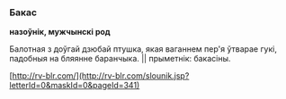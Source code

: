 ### Бакас
**назоўнік, мужчынскі род**

Балотная з доўгай дзюбай птушка, якая ваганнем пер'я ўтварае гукі, падобныя на бляянне баранчыка. || прыметнік: бакасіны.

<a rel="author">[http://rv-blr.com/](http://rv-blr.com/slounik.jsp?letterId=0&maskId=0&pageId=341)</a>
